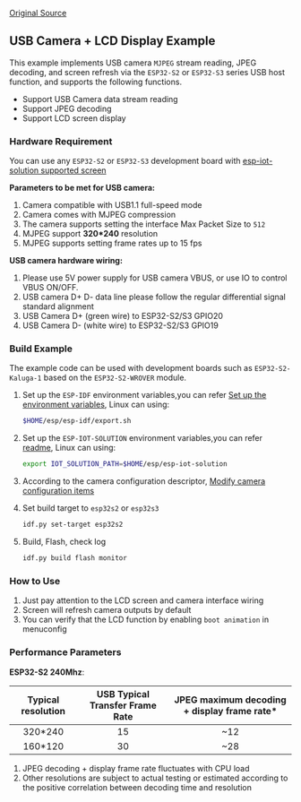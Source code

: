 [Original Source](https://github.com/espressif/esp-iot-solution/tree/usb/add_usb_solutions/examples/usb/host/usb_camera_lcd_display)

## USB Camera + LCD Display Example

This example implements USB camera `MJPEG` stream reading, JPEG decoding, and screen refresh via the `ESP32-S2` or `ESP32-S3` series USB host function, and supports the following functions.

* Support USB Camera data stream reading
* Support JPEG decoding
* Support LCD screen display

### Hardware Requirement

You can use any `ESP32-S2` or `ESP32-S3` development board with [esp-iot-solution supported screen](https://docs.espressif.com/projects/espressif-esp-iot-solution/en/latest/display/screen.html)

**Parameters to be met for USB camera:**

1. Camera compatible with USB1.1 full-speed mode
2. Camera comes with MJPEG compression
3. The camera supports setting the interface Max Packet Size to `512`
4. MJPEG support **320*240** resolution
5. MJPEG supports setting frame rates up to 15 fps

**USB camera hardware wiring:**

 1. Please use 5V power supply for USB camera VBUS, or use IO to control VBUS ON/OFF.
 2. USB camera D+ D- data line please follow the regular differential signal standard alignment
 3. USB Camera D+ (green wire) to ESP32-S2/S3 GPIO20
 4. USB Camera D- (white wire) to ESP32-S2/S3 GPIO19

### Build Example

The example code can be used with development boards such as `ESP32-S2-Kaluga-1` based on the `ESP32-S2-WROVER` module.

1. Set up the `ESP-IDF` environment variables,you can refer [Set up the environment variables](https://docs.espressif.com/projects/esp-idf/en/latest/esp32/get-started/index.html#step-4-set-up-the-environment-variables), Linux can using:

    ```bash
    $HOME/esp/esp-idf/export.sh
    ```
2. Set up the `ESP-IOT-SOLUTION` environment variables,you can refer [readme](../../../../README.md), Linux can using:

    ```bash
    export IOT_SOLUTION_PATH=$HOME/esp/esp-iot-solution
    ```
3. According to the camera configuration descriptor, [Modify camera configuration items](../../../../components/usb/uvc_stream/README.md)
4.  Set build target to `esp32s2` or `esp32s3`

    ```bash
    idf.py set-target esp32s2
    ```

5. Build, Flash, check log

    ```bash
    idf.py build flash monitor
    ```

### How to Use

1. Just pay attention to the LCD screen and camera interface wiring
2. Screen will refresh camera outputs by default
3. You can verify that the LCD function by enabling `boot animation` in menuconfig

### Performance Parameters

**ESP32-S2 240Mhz**:

| Typical resolution  | USB Typical Transfer Frame Rate | JPEG maximum decoding + display frame rate* |
| :-----: | :--------------: | :----------------------: |
| 320*240 |        15        |           ~12            |
| 160*120 |        30        |           ~28            |

1. JPEG decoding + display frame rate fluctuates with CPU load
2. Other resolutions are subject to actual testing or estimated according to the positive correlation between decoding time and resolution
